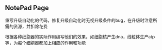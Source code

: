 ## NotePad Page

重写升级自动化的代码，修复升级自动化时无视升级条件的bug，在升级时注意所需的资源，并扣除花费

根据各种细胞器的实际作用编写他们的效果，如细胞核产生dna，线粒体生产atp等，为每个细胞器都加上相应的作用和功能
